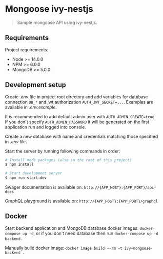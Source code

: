 # Mongoose ivy-nestjs

> Sample mongoose API using ivy-nestjs.

## Requirements

Project requirements:

* Node >= 14.0.0
* NPM >= 6.0.0
* MongoDB >= 5.0.0

## Development setup

Create _.env_ file in project root directory and add variables for database connection `DB_*` and jwt
authorization `AUTH_JWT_SECRET=...`. Examples are available in _.env.example_.

It is recommended to add default admin user with `AUTH_ADMIN_CREATE=true`. If you don't specify `AUTH_ADMIN_PASSWORD`
it will be generated on the first application run and logged into console.

Create a new database with name and credentials matching those specified in _.env_ file.

Start the server by running following commands in order:

```bash
# Install node packages (also in the root of this project)
$ npm install

# Start development server
$ npm run start:dev
```

Swager documentation is available on: `http://{APP_HOST}:{APP_PORT}/api-docs`

GraphQL playground is available on: `http://{APP_HOST}:{APP_PORT}/graphql`

## Docker

Start backend application and MongoDB database docker images: `docker-compose up -d`, or if you don't need database
then run `docker-compose up -d backend`.

Manually build docker image: `docker image build --rm -t ivy-mongoose-backend .`
